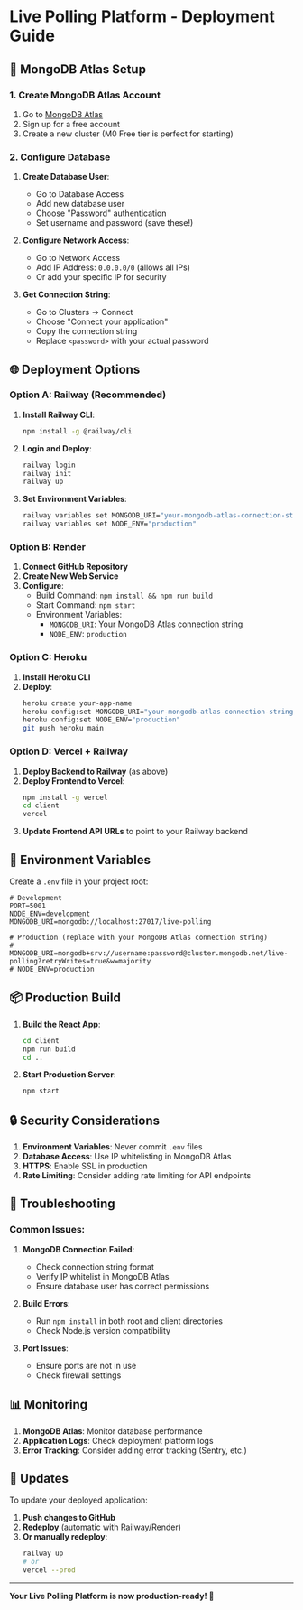 # Live Polling Platform - Deployment Guide

## 🚀 MongoDB Atlas Setup

### 1. Create MongoDB Atlas Account
1. Go to [MongoDB Atlas](https://www.mongodb.com/atlas)
2. Sign up for a free account
3. Create a new cluster (M0 Free tier is perfect for starting)

### 2. Configure Database
1. **Create Database User**:
   - Go to Database Access
   - Add new database user
   - Choose "Password" authentication
   - Set username and password (save these!)

2. **Configure Network Access**:
   - Go to Network Access
   - Add IP Address: `0.0.0.0/0` (allows all IPs)
   - Or add your specific IP for security

3. **Get Connection String**:
   - Go to Clusters → Connect
   - Choose "Connect your application"
   - Copy the connection string
   - Replace `<password>` with your actual password

## 🌐 Deployment Options

### Option A: Railway (Recommended)

1. **Install Railway CLI**:
   ```bash
   npm install -g @railway/cli
   ```

2. **Login and Deploy**:
   ```bash
   railway login
   railway init
   railway up
   ```

3. **Set Environment Variables**:
   ```bash
   railway variables set MONGODB_URI="your-mongodb-atlas-connection-string"
   railway variables set NODE_ENV="production"
   ```

### Option B: Render

1. **Connect GitHub Repository**
2. **Create New Web Service**
3. **Configure**:
   - Build Command: `npm install && npm run build`
   - Start Command: `npm start`
   - Environment Variables:
     - `MONGODB_URI`: Your MongoDB Atlas connection string
     - `NODE_ENV`: `production`

### Option C: Heroku

1. **Install Heroku CLI**
2. **Deploy**:
   ```bash
   heroku create your-app-name
   heroku config:set MONGODB_URI="your-mongodb-atlas-connection-string"
   heroku config:set NODE_ENV="production"
   git push heroku main
   ```

### Option D: Vercel + Railway

1. **Deploy Backend to Railway** (as above)
2. **Deploy Frontend to Vercel**:
   ```bash
   npm install -g vercel
   cd client
   vercel
   ```
3. **Update Frontend API URLs** to point to your Railway backend

## 🔧 Environment Variables

Create a `.env` file in your project root:

```env
# Development
PORT=5001
NODE_ENV=development
MONGODB_URI=mongodb://localhost:27017/live-polling

# Production (replace with your MongoDB Atlas connection string)
# MONGODB_URI=mongodb+srv://username:password@cluster.mongodb.net/live-polling?retryWrites=true&w=majority
# NODE_ENV=production
```

## 📦 Production Build

1. **Build the React App**:
   ```bash
   cd client
   npm run build
   cd ..
   ```

2. **Start Production Server**:
   ```bash
   npm start
   ```

## 🔒 Security Considerations

1. **Environment Variables**: Never commit `.env` files
2. **Database Access**: Use IP whitelisting in MongoDB Atlas
3. **HTTPS**: Enable SSL in production
4. **Rate Limiting**: Consider adding rate limiting for API endpoints

## 🚨 Troubleshooting

### Common Issues:

1. **MongoDB Connection Failed**:
   - Check connection string format
   - Verify IP whitelist in MongoDB Atlas
   - Ensure database user has correct permissions

2. **Build Errors**:
   - Run `npm install` in both root and client directories
   - Check Node.js version compatibility

3. **Port Issues**:
   - Ensure ports are not in use
   - Check firewall settings

## 📊 Monitoring

1. **MongoDB Atlas**: Monitor database performance
2. **Application Logs**: Check deployment platform logs
3. **Error Tracking**: Consider adding error tracking (Sentry, etc.)

## 🔄 Updates

To update your deployed application:

1. **Push changes to GitHub**
2. **Redeploy** (automatic with Railway/Render)
3. **Or manually redeploy**:
   ```bash
   railway up
   # or
   vercel --prod
   ```

---

**Your Live Polling Platform is now production-ready! 🎉** 